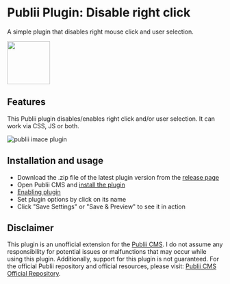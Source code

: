 # Publii Plugin: Disable right click

A simple plugin that disables right mouse click and user selection. 
<p><img height="100" src="https://raw.githubusercontent.com/gpsblues/Publii-Plugin-Disable-right-click/a131ba7eab9c150b519b86556a1ff04438261b0f/assets/thumbnail.svg"></p>

## Features
This Publii plugin disables/enables right click and/or user selection. It can work via CSS, JS or both.

![publii imace plugin](https://raw.githubusercontent.com/gpsblues/Publii-Plugin-Disable-right-click/refs/heads/main/.assets/screen1.png)

## Installation and usage
- Download the .zip file of the latest plugin version from the [release page](https://github.com/gpsblues/Publii-Plugin-Disable-right-click/releases/)
- Open Publii CMS and [install the plugin](https://getpublii.com/docs/plugins.html#installingplugins)
- [Enabling plugin](https://getpublii.com/docs/plugins.html#enablingplugins)
- Set plugin options by click on its name
- Click "Save Settings" or "Save & Preview" to see it in action

## Disclaimer
This plugin is an unofficial extension for the [Publii CMS](https://getpublii.com/). I do not assume any responsibility for potential issues or malfunctions that may occur while using this plugin. Additionally, support for this plugin is not guaranteed.
For the official Publii repository and official resources, please visit: [Publii CMS Official Repository](https://marketplace.getpublii.com/plugins/).
